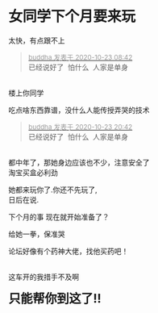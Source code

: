 # 女同学下个月要来玩


太快，有点跟不上<img src="static/image/smiley/default/lol.gif" smilieid="12" border="0" alt="" />

<div class="quote"><blockquote><font size="2"><a href="https://www.hostloc.com/forum.php?mod=redirect&amp;goto=findpost&amp;pid=9343128&amp;ptid=757761" target="_blank"><font color="#999999">buddha 发表于 2020-10-23 08:42</font></a></font><br />
已经说好了&nbsp;&nbsp;怕什么&nbsp;&nbsp;人家是单身</blockquote></div><br />
楼上你同学

吃点啥东西靠谱，没什么人能传授弄哭的技术

<div class="quote"><blockquote><font size="2"><a href="https://www.hostloc.com/forum.php?mod=redirect&amp;goto=findpost&amp;pid=9343128&amp;ptid=757761" target="_blank"><font color="#999999">buddha 发表于 2020-10-23 20:42</font></a></font><br />
已经说好了&nbsp;&nbsp;怕什么&nbsp;&nbsp;人家是单身</blockquote></div><br />
都中年了，那她身边应该也不少，注意安全了<br />
淘宝买盒必利劲

她都来玩你了.你还不先玩了,<br />
日后在说. 

下个月的事 现在就开始准备了？

给她一拳，保准哭<img src="static/image/smiley/default/lol.gif" smilieid="12" border="0" alt="" />

论坛好像有个药神大佬，找他买药吧！<br />
<br />
<img src="static/image/smiley/default/lol.gif" smilieid="12" border="0" alt="" /><img src="static/image/smiley/default/lol.gif" smilieid="12" border="0" alt="" /><img src="static/image/smiley/default/lol.gif" smilieid="12" border="0" alt="" />

这车开的我措手不及啊

<font size="5"><strong>只能帮你到这了!! </strong></font><br />
<br />
<img id="aimg_OjFuu" onclick="zoom(this, this.src, 0, 0, 0)" class="zoom" src="https://kyun.ltyuanfang.cn/tc/2020/10/23/b83705d2add5c.png" onmouseover="img_onmouseoverfunc(this)" onload="thumbImg(this)" border="0" alt="" /><br />

